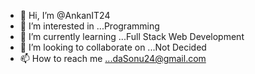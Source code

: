 - 👋 Hi, I’m @AnkanIT24
- 👀 I’m interested in ...Programming
- 🌱 I’m currently learning ...Full Stack Web Development
- 💞️ I’m looking to collaborate on ...Not Decided
- 📫 How to reach me ...daSonu24@gmail.com

<!---
AnkanIT24/AnkanIT24 is a ✨ special ✨ repository because its `README.md` (this file) appears on your GitHub profile.
You can click the Preview link to take a look at your changes.
--->
